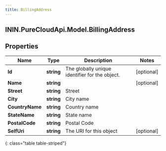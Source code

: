 ```yaml
---
title: BillingAddress
---
```

## ININ.PureCloudApi.Model.BillingAddress

## Properties

|Name | Type | Description | Notes|
|------------ | ------------- | ------------- | -------------|
| **Id** | **string** | The globally unique identifier for the object. | [optional] |
| **Name** | **string** |  | [optional] |
| **Street** | **string** | Street | |
| **City** | **string** | City name | |
| **CountryName** | **string** | Country name | |
| **StateName** | **string** | State name | |
| **PostalCode** | **string** | Postal Code | |
| **SelfUri** | **string** | The URI for this object | [optional] |
{: class="table table-striped"}


